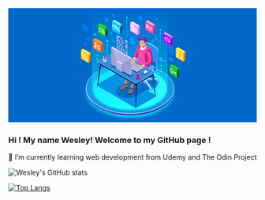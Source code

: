 <img src="https://github.com/jwesleyaraujo/jwesleyaraujo/blob/main/web.png">

### Hi ! My name Wesley! Welcome to my  GitHub page !

🌱 I’m currently learning web development from Udemy and The Odin Project

![Wesley's GitHub stats](https://github-readme-stats.vercel.app/api?username=anuraghazra&show_icons=true)


[![Top Langs](https://github-readme-stats.vercel.app/api/top-langs/?username=anuraghazra&layout=compact)](https://github.com/anuraghazra/github-readme-stats)



<!--
**jwesleyaraujo/jwesleyaraujo** is a ✨ _special_ ✨ repository because its `README.md` (this file) appears on your GitHub profile.


- 🔭 I’m currently working on ...
- 🌱 I’m currently learning ...
- 👯 I’m looking to collaborate on ...
- 🤔 I’m looking for help with ...
- 💬 Ask me about ...
- 📫 How to reach me: ...
- 😄 Pronouns: ...
- ⚡ Fun fact: ...
-->
